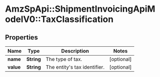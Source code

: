 # AmzSpApi::ShipmentInvoicingApiModelV0::TaxClassification

## Properties
Name | Type | Description | Notes
------------ | ------------- | ------------- | -------------
**name** | **String** | The type of tax. | [optional] 
**value** | **String** | The entity&#x27;s tax identifier. | [optional] 

